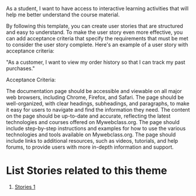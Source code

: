 As a student, I want to have access to interactive learning activities that will help me better understand the course material.

By following this template, you can create user stories that are structured and easy to understand. To make the user story even more effective, you can add acceptance criteria that specify the requirements that must be met to consider the user story complete. Here's an example of a user story with acceptance criteria:

"As a customer, I want to view my order history so that I can track my past purchases."

Acceptance Criteria:

The documentation page should be accessible and viewable on all major web browsers, including Chrome, Firefox, and Safari.
The page should be well-organized, with clear headings, subheadings, and paragraphs, to make it easy for users to navigate and find the information they need.
The content on the page should be up-to-date and accurate, reflecting the latest technologies and courses offered on Mywebclass.org.
The page should include step-by-step instructions and examples for how to use the various technologies and tools available on Mywebclass.org.
The page should include links to additional resources, such as videos, tutorials, and help forums, to provide users with more in-depth information and support.


# List Stories related to this theme
1. [Stories 1](documentation/templates/theme/initiatives/epics/stories/tasks/task_template.md)